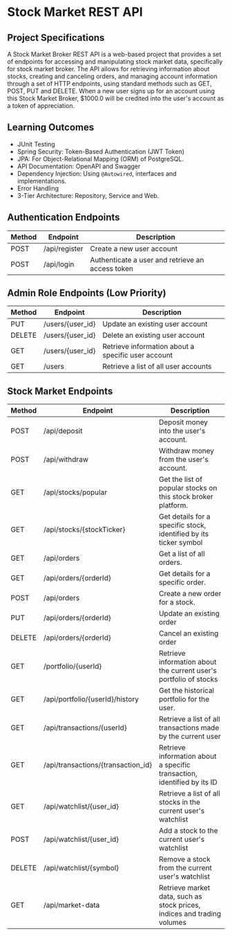 # Stock Market REST API

## Project Specifications

A Stock Market Broker REST API is a web-based project that provides a set of endpoints for accessing and manipulating stock market data, specifically for stock market broker. The API allows for retrieving information about stocks, creating and canceling orders, and managing account information through a set of HTTP endpoints, using standard methods such as GET, POST, PUT and DELETE. When a new user signs up for an account using this Stock Market Broker, $1000.0 will be credited into the user's account as a token of appreciation.

## Learning Outcomes

- JUnit Testing
- Spring Security: Token-Based Authentication (JWT Token)
- JPA: For Object-Relational Mapping (ORM) of PostgreSQL.
- API Documentation: OpenAPI and Swagger
- Dependency Injection: Using `@Autowired`, interfaces and implementations.
- Error Handling
- 3-Tier Architecture: Repository, Service and Web.

## Authentication Endpoints

| Method | Endpoint      | Description                                      |
| ------ | ------------- | ------------------------------------------------ |
| POST   | /api/register | Create a new user account                        |
| POST   | /api/login    | Authenticate a user and retrieve an access token |

## Admin Role Endpoints (Low Priority)

| Method | Endpoint         | Description                                        |
| ------ | ---------------- | -------------------------------------------------- |
| PUT    | /users/{user_id} | Update an existing user account                    |
| DELETE | /users/{user_id} | Delete an existing user account                    |
| GET    | /users/{user_id} | Retrieve information about a specific user account |
| GET    | /users           | Retrieve a list of all user accounts               |

## Stock Market Endpoints

| Method | Endpoint                           | Description                                                             |
| ------ | ---------------------------------- | ----------------------------------------------------------------------- |
| POST   | /api/deposit                       | Deposit money into the user's account.                                  |
| POST   | /api/withdraw                      | Withdraw money from the user's account.                                 |
| GET    | /api/stocks/popular                | Get the list of popular stocks on this stock broker platform.           |
| GET    | /api/stocks/{stockTicker}          | Get details for a specific stock, identified by its ticker symbol       |
| GET    | /api/orders                        | Get a list of all orders.                                               |
| GET    | /api/orders/{orderId}              | Get details for a specific order.                                       |
| POST   | /api/orders                        | Create a new order for a stock.                                         |
| PUT    | /api/orders/{orderId}              | Update an existing order                                                |
| DELETE | /api/orders/{orderId}              | Cancel an existing order                                                |
| GET    | /portfolio/{userId}                | Retrieve information about the current user's portfolio of stocks       |
| GET    | /api/portfolio/{userId}/history    | Get the historical portfolio for the user.                              |
| GET    | /api/transactions/{userId}         | Retrieve a list of all transactions made by the current user            |
| GET    | /api/transactions/{transaction_id} | Retrieve information about a specific transaction, identified by its ID |
| GET    | /api/watchlist/{user_id}           | Retrieve a list of all stocks in the current user's watchlist           |
| POST   | /api/watchlist/{user_id}           | Add a stock to the current user's watchlist                             |
| DELETE | /api/watchlist/{symbol}            | Remove a stock from the current user's watchlist                        |
| GET    | /api/market-data                   | Retrieve market data, such as stock prices, indices and trading volumes |
